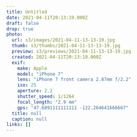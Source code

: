 ```yaml
---
title: Untitled
date: 2021-04-11T20:13:19.000Z
draft: false
drop: true
photo:
  url: s3/images/2021-04-11-13-13-19.jpg
  thumb: s3/thumbs/2021-04-11-13-13-19.jpg
  preview: s3/previews/2021-04-11-13-13-19.jpg
  created: 2021-04-11T20:13:19.000Z
  exif:
    make: Apple
    model: "iPhone 7"
    lens: "iPhone 7 front camera 2.87mm f/2.2"
    iso: 25
    aperture: 2.2
    shutter_speed: 1/1264
    focal_length: "2.9 mm"
    gps: "47.6891111111111 -122.264641666667"
  title: null
  caption: null
links: []
---
```

